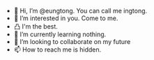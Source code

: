 - 👋 Hi, I’m @eungtong. You can call me ingtong.
- 👀 I’m interested in you. Come to me.
- 凸  I'm the best.
- 🌱 I’m currently learning nothing.
- 💞️ I’m looking to collaborate on my future
- 📫 How to reach me is hidden.

<!---
eungtong/eungtong is a ✨ special ✨ repository because its `README.md` (this file) appears on your GitHub profile.
You can click the Preview link to take a look at your changes.
--->
